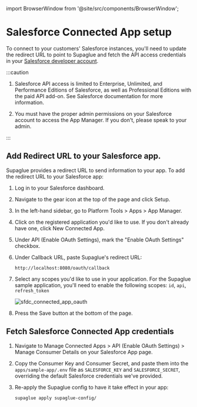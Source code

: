 import BrowserWindow from '@site/src/components/BrowserWindow';

# Salesforce Connected App setup

To connect to your customers' Salesforce instances, you'll need to update the redirect URL to point to Supaglue and fetch the API access credentials in your [Salesforce developer account](https://developer.salesforce.com).

:::caution

1. Salesforce API access is limited to Enterprise, Unlimited, and Performance Editions of Salesforce, as well as Professional Editions with the paid API add-on. See Salesforce documentation for more information.

1. You must have the proper admin permissions on your Salesforce account to access the App Manager. If you don't, please speak to your admin.

:::

## Add Redirect URL to your Salesforce app.

Supaglue provides a redirect URL to send information to your app. To add the redirect URL to your Salesforce app:

1. Log in to your Salesforce dashboard.

1. Navigate to the gear icon at the top of the page and click Setup.

1. In the left-hand sidebar, go to Platform Tools > Apps > App Manager.

1. Click on the registered application you'd like to use. If you don't already have one, click New Connected App.

1. Under API (Enable OAuth Settings), mark the "Enable OAuth Settings" checkbox.

1. Under Callback URL, paste Supaglue's redirect URL:

   ```
   http://localhost:8080/oauth/callback
   ```

1. Select any scopes you'd like to use in your application. For the Supaglue sample application, you'll need to enable the following scopes: `id`, `api`, `refresh_token`

   <BrowserWindow url="acmecorp.my.salesforce.com/app/mgmt/forceconnectedapp/forceAppEdit.apexp">

   ![sfdc_connected_app_oauth](/img/sfdc_connected_app_oauth.png 'sfdc connected app oauth')
   </BrowserWindow>

1. Press the Save button at the bottom of the page.

## Fetch Salesforce Connected App credentials

1. Navigate to Manage Connected Apps > API (Enable OAuth Settings) > Manage Consumer Details on your Salesforce App page.

1. Copy the Consumer Key and Consumer Secret, and paste them into the `apps/sample-app/.env` file as `SALESFORCE_KEY` and `SALESFORCE_SECRET`, overriding the default Salesforce credentials we've provided.

1. Re-apply the Supaglue config to have it take effect in your app:

   ```shell
   supaglue apply supaglue-config/
   ```
